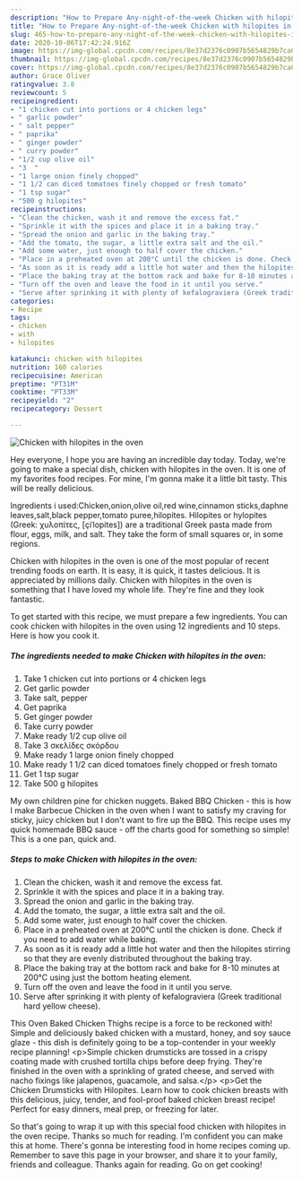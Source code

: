 ```yaml
---
description: "How to Prepare Any-night-of-the-week Chicken with hilopites in the oven"
title: "How to Prepare Any-night-of-the-week Chicken with hilopites in the oven"
slug: 465-how-to-prepare-any-night-of-the-week-chicken-with-hilopites-in-the-oven
date: 2020-10-06T17:42:24.916Z
image: https://img-global.cpcdn.com/recipes/8e37d2376c0907b5654829b7ca0993aa/751x532cq70/chicken-with-hilopites-in-the-oven-recipe-main-photo.jpg
thumbnail: https://img-global.cpcdn.com/recipes/8e37d2376c0907b5654829b7ca0993aa/751x532cq70/chicken-with-hilopites-in-the-oven-recipe-main-photo.jpg
cover: https://img-global.cpcdn.com/recipes/8e37d2376c0907b5654829b7ca0993aa/751x532cq70/chicken-with-hilopites-in-the-oven-recipe-main-photo.jpg
author: Grace Oliver
ratingvalue: 3.8
reviewcount: 5
recipeingredient:
- "1 chicken cut into portions or 4 chicken legs"
- " garlic powder"
- " salt pepper"
- " paprika"
- " ginger powder"
- " curry powder"
- "1/2 cup olive oil"
- "3  "
- "1 large onion finely chopped"
- "1 1/2 can diced tomatoes finely chopped or fresh tomato"
- "1 tsp sugar"
- "500 g hilopites"
recipeinstructions:
- "Clean the chicken, wash it and remove the excess fat."
- "Sprinkle it with the spices and place it in a baking tray."
- "Spread the onion and garlic in the baking tray."
- "Add the tomato, the sugar, a little extra salt and the oil."
- "Add some water, just enough to half cover the chicken."
- "Place in a preheated oven at 200°C until the chicken is done. Check if you need to add water while baking."
- "As soon as it is ready add a little hot water and then the hilopites stirring so that they are evenly distributed throughout the baking tray."
- "Place the baking tray at the bottom rack and bake for 8-10 minutes at 200°C using just the bottom heating element."
- "Turn off the oven and leave the food in it until you serve."
- "Serve after sprinking it with plenty of kefalograviera (Greek traditional hard yellow cheese)."
categories:
- Recipe
tags:
- chicken
- with
- hilopites

katakunci: chicken with hilopites 
nutrition: 160 calories
recipecuisine: American
preptime: "PT31M"
cooktime: "PT33M"
recipeyield: "2"
recipecategory: Dessert

---
```



![Chicken with hilopites in the oven](https://img-global.cpcdn.com/recipes/8e37d2376c0907b5654829b7ca0993aa/751x532cq70/chicken-with-hilopites-in-the-oven-recipe-main-photo.jpg)

Hey everyone, I hope you are having an incredible day today. Today, we're going to make a special dish, chicken with hilopites in the oven. It is one of my favorites food recipes. For mine, I'm gonna make it a little bit tasty. This will be really delicious.

Ingredients i used:Chicken,onion,olive oil,red wine,cinnamon sticks,daphne leaves,salt,black pepper,tomato puree,hilopites. Hilopites or hylopites (Greek: χυλοπίτες, [çiˈlopites]) are a traditional Greek pasta made from flour, eggs, milk, and salt. They take the form of small squares or, in some regions.

Chicken with hilopites in the oven is one of the most popular of recent trending foods on earth. It is easy, it is quick, it tastes delicious. It is appreciated by millions daily. Chicken with hilopites in the oven is something that I have loved my whole life. They're fine and they look fantastic.


To get started with this recipe, we must prepare a few ingredients. You can cook chicken with hilopites in the oven using 12 ingredients and 10 steps. Here is how you cook it.

<!--inarticleads1-->

##### The ingredients needed to make Chicken with hilopites in the oven:

1. Take 1 chicken cut into portions or 4 chicken legs
1. Get  garlic powder
1. Take  salt, pepper
1. Get  paprika
1. Get  ginger powder
1. Take  curry powder
1. Make ready 1/2 cup olive oil
1. Take 3 σκελίδες σκόρδου
1. Make ready 1 large onion finely chopped
1. Make ready 1 1/2 can diced tomatoes finely chopped or fresh tomato
1. Get 1 tsp sugar
1. Take 500 g hilopites


My own children pine for chicken nuggets. Baked BBQ Chicken - this is how I make Barbecue Chicken in the oven when I want to satisfy my craving for sticky, juicy chicken but I don&#39;t want to fire up the BBQ. This recipe uses my quick homemade BBQ sauce - off the charts good for something so simple! This is a one pan, quick and. 

<!--inarticleads2-->

##### Steps to make Chicken with hilopites in the oven:

1. Clean the chicken, wash it and remove the excess fat.
1. Sprinkle it with the spices and place it in a baking tray.
1. Spread the onion and garlic in the baking tray.
1. Add the tomato, the sugar, a little extra salt and the oil.
1. Add some water, just enough to half cover the chicken.
1. Place in a preheated oven at 200°C until the chicken is done. Check if you need to add water while baking.
1. As soon as it is ready add a little hot water and then the hilopites stirring so that they are evenly distributed throughout the baking tray.
1. Place the baking tray at the bottom rack and bake for 8-10 minutes at 200°C using just the bottom heating element.
1. Turn off the oven and leave the food in it until you serve.
1. Serve after sprinking it with plenty of kefalograviera (Greek traditional hard yellow cheese).


This Oven Baked Chicken Thighs recipe is a force to be reckoned with! Simple and deliciously baked chicken with a mustard, honey, and soy sauce glaze - this dish is definitely going to be a top-contender in your weekly recipe planning! &lt;p&gt;Simple chicken drumsticks are tossed in a crispy coating made with crushed tortilla chips before deep frying. They&#39;re finished in the oven with a sprinkling of grated cheese, and served with nacho fixings like jalapenos, guacamole, and salsa.&lt;/p&gt; &lt;p&gt;Get the Chicken Drumsticks with Hilopites. Learn how to cook chicken breasts with this delicious, juicy, tender, and fool-proof baked chicken breast recipe! Perfect for easy dinners, meal prep, or freezing for later. 

So that's going to wrap it up with this special food chicken with hilopites in the oven recipe. Thanks so much for reading. I'm confident you can make this at home. There's gonna be interesting food in home recipes coming up. Remember to save this page in your browser, and share it to your family, friends and colleague. Thanks again for reading. Go on get cooking!
